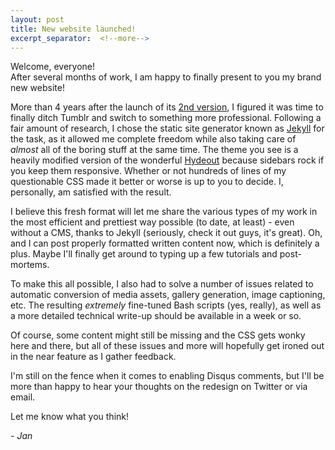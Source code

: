 ```yaml
---
layout: post
title: New website launched!
excerpt_separator:  <!--more-->
---
```


Welcome, everyone!   
After several months of work, I am happy to finally
present to you my brand new website!

More than 4 years after the launch of its [2nd version](https://me.blokatt.net), I figured it was time to finally ditch Tumblr and switch to something more professional. Following a fair amount of research, I chose the static site generator known as [Jekyll](https://jekyllrb.com/) for the task, as it allowed me complete freedom while also taking care of _almost_ all of the boring stuff at the same time. The theme you see is a heavily modified version of the wonderful [Hydeout](https://github.com/fongandrew/hydeout) because sidebars rock if you keep them responsive. Whether or not hundreds of lines of my questionable CSS made it better or worse is up to you to decide. I, personally, am satisfied with the result.

I believe this fresh format will let me share the various types of my work in the most efficient and prettiest way possible (to date, at least) - even without a CMS, thanks to Jekyll (seriously, check it out guys, it's great). Oh, and I can post properly formatted written content now, which is definitely a plus. Maybe I'll finally get around to typing up a few tutorials and post-mortems.

To make this all possible, I also had to solve a number of issues related to automatic conversion of media assets, gallery generation, image captioning, etc. The resulting _extremely_ fine-tuned Bash scripts (yes, really), as well as a more detailed technical write-up should be available in a week or so.

Of course, some content might still be missing and the CSS gets wonky here and there, but all
of these issues and more will hopefully get ironed out in the near feature as I gather feedback.

I'm still on the fence when it comes to enabling Disqus comments, but I'll be more than happy to
hear your thoughts on the redesign on Twitter or via email.  


Let me know what you think!

_\- Jan_
